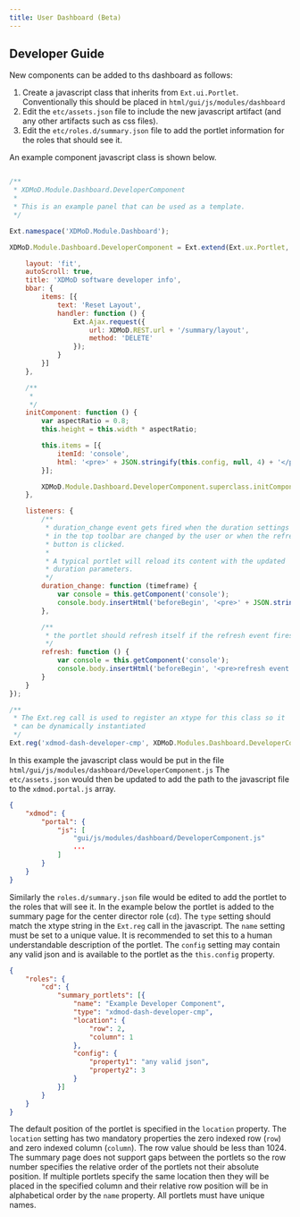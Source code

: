 ```yaml
---
title: User Dashboard (Beta)
---
```


Developer Guide
---------------

New components can be added to ths dashboard as follows:

1. Create a javascript class that inherits from `Ext.ui.Portlet`. Conventionally this should be placed in `html/gui/js/modules/dashboard`
1. Edit the `etc/assets.json` file to include the new javascript artifact (and any other artifacts such as css files).
1. Edit the `etc/roles.d/summary.json` file to add the portlet information for the roles that should see it.


An example component javascript class is shown below.

```javascript

/**
 * XDMoD.Module.Dashboard.DeveloperComponent
 *
 * This is an example panel that can be used as a template.
 */

Ext.namespace('XDMoD.Module.Dashboard');

XDMoD.Module.Dashboard.DeveloperComponent = Ext.extend(Ext.ux.Portlet, {

    layout: 'fit',
    autoScroll: true,
    title: 'XDMoD software developer info',
    bbar: {
        items: [{
            text: 'Reset Layout',
            handler: function () {
                Ext.Ajax.request({
                    url: XDMoD.REST.url + '/summary/layout',
                    method: 'DELETE'
                });
            }
        }]
    },

    /**
     *
     */
    initComponent: function () {
        var aspectRatio = 0.8;
        this.height = this.width * aspectRatio;

        this.items = [{
            itemId: 'console',
            html: '<pre>' + JSON.stringify(this.config, null, 4) + '</pre>'
        }];

        XDMoD.Module.Dashboard.DeveloperComponent.superclass.initComponent.apply(this, arguments);
    },

    listeners: {
        /**
         * duration_change event gets fired when the duration settings
         * in the top toolbar are changed by the user or when the refresh
         * button is clicked.
         *
         * A typical portlet will reload its content with the updated
         * duration parameters.
         */
        duration_change: function (timeframe) {
            var console = this.getComponent('console');
            console.body.insertHtml('beforeBegin', '<pre>' + JSON.stringify(timeframe, null, 4) + '</pre>');
        },

        /**
         * the portlet should refresh itself if the refresh event fires
         */
        refresh: function () {
            var console = this.getComponent('console');
            console.body.insertHtml('beforeBegin', '<pre>refresh event fired</pre>');
        }
    }
});

/**
 * The Ext.reg call is used to register an xtype for this class so it
 * can be dynamically instantiated
 */
Ext.reg('xdmod-dash-developer-cmp', XDMoD.Modules.Dashboard.DeveloperComponent);
```

In this example the javascript class would be put in the file `html/gui/js/modules/dashboard/DeveloperComponent.js`
The `etc/assets.json` would then be updated to add the path to the javascript file
to the `xdmod.portal.js` array.

```json
{
    "xdmod": {
        "portal": {
            "js": [
                "gui/js/modules/dashboard/DeveloperComponent.js"
                ...
            ]
        }
    }
}
```

Similarly the `roles.d/summary.json` file would be edited to add the portlet to the roles that
will see it. In the example below the portlet is added to the summary page for
the center director role (`cd`). The `type` setting should match the xtype string
in the `Ext.reg` call in the javascript.  The `name` setting must be set to a
unique value. It is recommended to set this to a human understandable
description of the portlet. The `config` setting  may contain any valid json
and is available to the portlet as the `this.config` property.

```json
{
    "roles": {
        "cd": {
            "summary_portlets": [{
                "name": "Example Developer Component",
                "type": "xdmod-dash-developer-cmp",
                "location": {
                    "row": 2,
                    "column": 1
                },
                "config": {
                    "property1": "any valid json",
                    "property2": 3
                }
            }]
        }
    }
}
```

The default position of the portlet is specified in the `location` property.
The `location` setting has two mandatory properties the zero indexed row (`row`)
and zero indexed column (`column`). The row value should be less than 1024.
The summary page does not support gaps between the portlets so the row number
specifies the relative order of the portlets not their absolute position.
If multiple portlets specify the same location then they will be placed
in the specified column and their relative row position will be in alphabetical
order by the `name` property. All portlets must have unique names.
